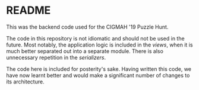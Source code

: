# README

This was the backend code used for the CIGMAH '19 Puzzle Hunt.

The code in this repository is not idiomatic and should not be used in the
future. Most notably, the application logic is included in the *views*, when it
is much better separated out into a separate module. There is also unnecessary
repetition in the *serializers*. 

The code here is included for posterity's sake. Having written this code, we
have now learnt better and would make a significant number of changes to its
architecture. 
